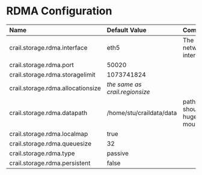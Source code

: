 # RDMA Configuration

| Name | Default Value | Comment |
| :--- | :--- | :--- |
| crail.storage.rdma.interface | eth5 | The RDMA network interface |
| crail.storage.rdma.port | 50020 |  |
| crail.storage.rdma.storagelimit | 1073741824 |  |
| crail.storage.rdma.allocationsize | _the same as crail.regionsize_ |  |
| crail.storage.rdma.datapath | /home/stu/craildata/data | path, should be huge page mountpoint |
| crail.storage.rdma.localmap | true |  |
| crail.storage.rdma.queuesize | 32 |  |
| crail.storage.rdma.type | passive |  |
| crail.storage.rdma.persistent | false |  |



